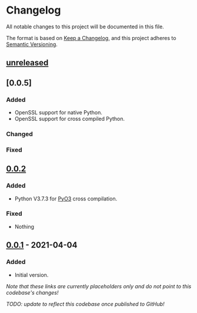 # Changelog

All notable changes to this project will be documented in this file.

The format is based on [Keep a Changelog](https://keepachangelog.com/en/1.0.0/),
and this project adheres to [Semantic Versioning](https://semver.org/spec/v2.0.0.html).

## [unreleased]

## [0.0.5]

### Added

- OpenSSL support for native Python.
- OpenSSL support for cross compiled Python.

### Changed

### Fixed

## [0.0.2]

### Added

- Python V3.7.3 for [PyO3](https://pyo3.rs/) cross compilation.

### Fixed

- Nothing

## [0.0.1] - 2021-04-04

### Added

- Initial version.

_Note that these links are currently placeholders only and do not point to this_
_codebase's changes!_

_TODO: update to reflect this codebase once published to GitHub!_

[unreleased]: https://github.com/solimike/raspberry-cross/compare/v0.0.5...HEAD
[0.0.3]: https://github.com/solimike/raspberry-cross/compare/v0.0.2...v0.0.5
[0.0.2]: https://github.com/solimike/raspberry-cross/compare/v0.0.1...v0.0.2
[0.0.1]: https://github.com/solimike/raspberry-cross/releases/tag/v0.0.1

